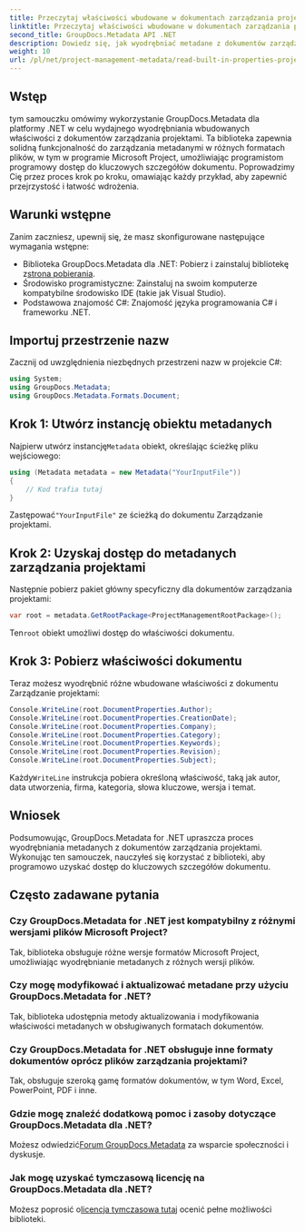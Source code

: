 ```yaml
---
title: Przeczytaj właściwości wbudowane w dokumentach zarządzania projektami .NET
linktitle: Przeczytaj właściwości wbudowane w dokumentach zarządzania projektami .NET
second_title: GroupDocs.Metadata API .NET
description: Dowiedz się, jak wyodrębniać metadane z dokumentów zarządzania projektami przy użyciu GroupDocs.Metadata dla .NET. Zwiększ swoje możliwości przetwarzania dokumentów.
weight: 10
url: /pl/net/project-management-metadata/read-built-in-properties-project-management-documents/
---
```

## Wstęp
tym samouczku omówimy wykorzystanie GroupDocs.Metadata dla platformy .NET w celu wydajnego wyodrębniania wbudowanych właściwości z dokumentów zarządzania projektami. Ta biblioteka zapewnia solidną funkcjonalność do zarządzania metadanymi w różnych formatach plików, w tym w programie Microsoft Project, umożliwiając programistom programowy dostęp do kluczowych szczegółów dokumentu. Poprowadzimy Cię przez proces krok po kroku, omawiając każdy przykład, aby zapewnić przejrzystość i łatwość wdrożenia.
## Warunki wstępne
Zanim zaczniesz, upewnij się, że masz skonfigurowane następujące wymagania wstępne:
-  Biblioteka GroupDocs.Metadata dla .NET: Pobierz i zainstaluj bibliotekę z[strona pobierania](https://releases.groupdocs.com/metadata/net/).
- Środowisko programistyczne: Zainstaluj na swoim komputerze kompatybilne środowisko IDE (takie jak Visual Studio).
- Podstawowa znajomość C#: Znajomość języka programowania C# i frameworku .NET.

## Importuj przestrzenie nazw
Zacznij od uwzględnienia niezbędnych przestrzeni nazw w projekcie C#:
```csharp
using System;
using GroupDocs.Metadata;
using GroupDocs.Metadata.Formats.Document;
```
## Krok 1: Utwórz instancję obiektu metadanych
 Najpierw utwórz instancję`Metadata` obiekt, określając ścieżkę pliku wejściowego:
```csharp
using (Metadata metadata = new Metadata("YourInputFile"))
{
    // Kod trafia tutaj
}
```
 Zastępować`"YourInputFile"` ze ścieżką do dokumentu Zarządzanie projektami.
## Krok 2: Uzyskaj dostęp do metadanych zarządzania projektami
Następnie pobierz pakiet główny specyficzny dla dokumentów zarządzania projektami:
```csharp
var root = metadata.GetRootPackage<ProjectManagementRootPackage>();
```
Ten`root` obiekt umożliwi dostęp do właściwości dokumentu.
## Krok 3: Pobierz właściwości dokumentu
Teraz możesz wyodrębnić różne wbudowane właściwości z dokumentu Zarządzanie projektami:
```csharp
Console.WriteLine(root.DocumentProperties.Author);
Console.WriteLine(root.DocumentProperties.CreationDate);
Console.WriteLine(root.DocumentProperties.Company);
Console.WriteLine(root.DocumentProperties.Category);
Console.WriteLine(root.DocumentProperties.Keywords);
Console.WriteLine(root.DocumentProperties.Revision);
Console.WriteLine(root.DocumentProperties.Subject);
```
 Każdy`WriteLine` instrukcja pobiera określoną właściwość, taką jak autor, data utworzenia, firma, kategoria, słowa kluczowe, wersja i temat.

## Wniosek
Podsumowując, GroupDocs.Metadata for .NET upraszcza proces wyodrębniania metadanych z dokumentów zarządzania projektami. Wykonując ten samouczek, nauczyłeś się korzystać z biblioteki, aby programowo uzyskać dostęp do kluczowych szczegółów dokumentu.

## Często zadawane pytania
### Czy GroupDocs.Metadata for .NET jest kompatybilny z różnymi wersjami plików Microsoft Project?
Tak, biblioteka obsługuje różne wersje formatów Microsoft Project, umożliwiając wyodrębnianie metadanych z różnych wersji plików.
### Czy mogę modyfikować i aktualizować metadane przy użyciu GroupDocs.Metadata for .NET?
Tak, biblioteka udostępnia metody aktualizowania i modyfikowania właściwości metadanych w obsługiwanych formatach dokumentów.
### Czy GroupDocs.Metadata for .NET obsługuje inne formaty dokumentów oprócz plików zarządzania projektami?
Tak, obsługuje szeroką gamę formatów dokumentów, w tym Word, Excel, PowerPoint, PDF i inne.
### Gdzie mogę znaleźć dodatkową pomoc i zasoby dotyczące GroupDocs.Metadata dla .NET?
 Możesz odwiedzić[Forum GroupDocs.Metadata](https://forum.groupdocs.com/c/metadata/14) za wsparcie społeczności i dyskusje.
### Jak mogę uzyskać tymczasową licencję na GroupDocs.Metadata dla .NET?
 Możesz poprosić o[licencja tymczasowa tutaj](https://purchase.groupdocs.com/temporary-license/) ocenić pełne możliwości biblioteki.